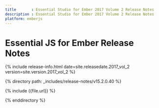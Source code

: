 ```yaml
---
title		: Essential Studio for Ember 2017 Volume 2 Release Notes
description	: Essential Studio for Ember 2017 Volume 2 Release Notes
platform: emberjs
---
```


# Essential JS for Ember Release Notes

{% include release-info.html date=site.releasedate.2017_vol_2 version=site.version.2017_vol_2 %} 

{% directory path: _includes/release-notes/v15.2.0.40 %}

{% include {{file.url}} %}

{% enddirectory %}